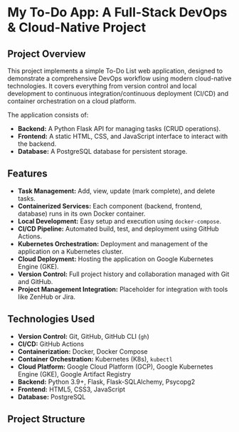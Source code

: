 # My To-Do App: A Full-Stack DevOps & Cloud-Native Project

## Project Overview

This project implements a simple To-Do List web application, designed to demonstrate a comprehensive DevOps workflow using modern cloud-native technologies. It covers everything from version control and local development to continuous integration/continuous deployment (CI/CD) and container orchestration on a cloud platform.

The application consists of:
* **Backend:** A Python Flask API for managing tasks (CRUD operations).
* **Frontend:** A static HTML, CSS, and JavaScript interface to interact with the backend.
* **Database:** A PostgreSQL database for persistent storage.

## Features

* **Task Management:** Add, view, update (mark complete), and delete tasks.
* **Containerized Services:** Each component (backend, frontend, database) runs in its own Docker container.
* **Local Development:** Easy setup and execution using `docker-compose`.
* **CI/CD Pipeline:** Automated build, test, and deployment using GitHub Actions.
* **Kubernetes Orchestration:** Deployment and management of the application on a Kubernetes cluster.
* **Cloud Deployment:** Hosting the application on Google Kubernetes Engine (GKE).
* **Version Control:** Full project history and collaboration managed with Git and GitHub.
* **Project Management Integration:** Placeholder for integration with tools like ZenHub or Jira.

## Technologies Used

* **Version Control:** Git, GitHub, GitHub CLI (`gh`)
* **CI/CD:** GitHub Actions
* **Containerization:** Docker, Docker Compose
* **Container Orchestration:** Kubernetes (K8s), `kubectl`
* **Cloud Platform:** Google Cloud Platform (GCP), Google Kubernetes Engine (GKE), Google Artifact Registry
* **Backend:** Python 3.9+, Flask, Flask-SQLAlchemy, Psycopg2
* **Frontend:** HTML5, CSS3, JavaScript
* **Database:** PostgreSQL

## Project Structure
